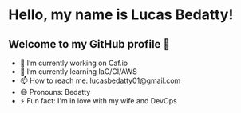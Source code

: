 # Hello, my name is Lucas Bedatty! 
## Welcome to my GitHub profile 👋

- 🔭 I’m currently working on Caf.io
- 🌱 I’m currently learning IaC/CI/AWS
- 📫 How to reach me: lucasbedatty01@gmail.com
- 😄 Pronouns: Bedatty
- ⚡ Fun fact: I'm in love with my wife and DevOps
